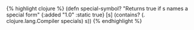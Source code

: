 {% highlight clojure %}
(defn special-symbol?
  "Returns true if s names a special form"
  {:added "1.0"
   :static true}
  [s]
    (contains? (. clojure.lang.Compiler specials) s))
{% endhighlight %}
